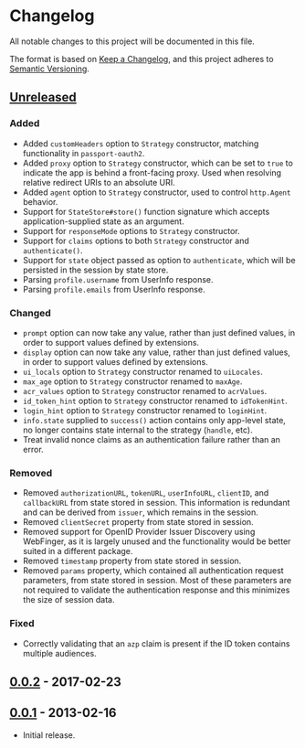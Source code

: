 # Changelog
All notable changes to this project will be documented in this file.

The format is based on [Keep a Changelog](https://keepachangelog.com/en/1.0.0/),
and this project adheres to [Semantic Versioning](https://semver.org/spec/v2.0.0.html).

## [Unreleased]
### Added

- Added `customHeaders` option to `Strategy` constructor, matching functionality
in `passport-oauth2`.
- Added `proxy` option to `Strategy` constructor, which can be set to `true` to
indicate the app is behind a front-facing proxy.  Used when resolving relative
redirect URIs to an absolute URI.
- Added `agent` option to `Strategy` constructor, used to control `http.Agent`
behavior.
- Support for `StateStore#store()` function signature which accepts
application-supplied state as an argument.
- Support for `responseMode` options to `Strategy` constructor.
- Support for `claims` options to both `Strategy` constructor and `authenticate()`.
- Support for `state` object passed as option to `authenticate`, which will be
persisted in the session by state store.
- Parsing `profile.username` from UserInfo response.
- Parsing `profile.emails` from UserInfo response.

### Changed

- `prompt` option can now take any value, rather than just defined values, in
order to support values defined by extensions.
- `display` option can now take any value, rather than just defined values, in
order to support values defined by extensions.
- `ui_locals` option to `Strategy` constructor renamed to `uiLocales`.
- `max_age` option to `Strategy` constructor renamed to `maxAge`.
- `acr_values` option to `Strategy` constructor renamed to `acrValues`.
- `id_token_hint` option to `Strategy` constructor renamed to `idTokenHint`.
- `login_hint` option to `Strategy` constructor renamed to `loginHint`.
- `info.state` supplied to `success()` action contains only app-level state, no
longer contains state internal to the strategy (`handle`, etc).
- Treat invalid nonce claims as an authentication failure rather than an error.

### Removed

- Removed `authorizationURL`, `tokenURL`, `userInfoURL`, `clientID`, and
`callbackURL` from state stored in session.  This information is redundant and
can be derived from `issuer`, which remains in the session.
- Removed `clientSecret` property from state stored in session.
- Removed support for OpenID Provider Issuer Discovery using WebFinger, as it
is largely unused and the functionality would be better suited in a different
package.
- Removed `timestamp` property from state stored in session.
- Removed `params` property, which contained all authentication request
parameters, from state stored in session.  Most of these parameters are not
required to validate the authentication response and this minimizes the size of
session data.

### Fixed

- Correctly validating that an `azp` claim is present if the ID token contains
multiple audiences.

## [0.0.2] - 2017-02-23

## [0.0.1] - 2013-02-16

- Initial release.

[Unreleased]: https://github.com/jaredhanson/passport-openidconnect/compare/v0.0.2...HEAD
[0.0.2]: https://github.com/jaredhanson/passport-openidconnect/compare/v0.0.1...v0.0.2
[0.0.1]: https://github.com/jaredhanson/passport-openidconnect/releases/tag/v0.0.1
